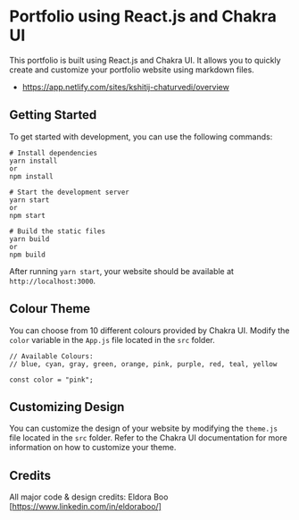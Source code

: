 # Portfolio using React.js and Chakra UI

This portfolio is built using React.js and Chakra UI. It allows you to quickly create and customize your portfolio website using markdown files.

* https://app.netlify.com/sites/kshitij-chaturvedi/overview

## Getting Started

To get started with development, you can use the following commands:

```
# Install dependencies
yarn install
or
npm install

# Start the development server
yarn start
or 
npm start

# Build the static files
yarn build
or 
npm build
```

After running `yarn start`, your website should be available at `http://localhost:3000`.


## Colour Theme

You can choose from 10 different colours provided by Chakra UI. Modify the `color` variable in the `App.js` file located in the `src` folder.

```
// Available Colours:
// blue, cyan, gray, green, orange, pink, purple, red, teal, yellow

const color = "pink";
```

## Customizing Design

You can customize the design of your website by modifying the `theme.js` file located in the `src` folder. Refer to the Chakra UI documentation for more information on how to customize your theme.

## Credits

All major code & design credits: Eldora Boo [https://www.linkedin.com/in/eldoraboo/]
